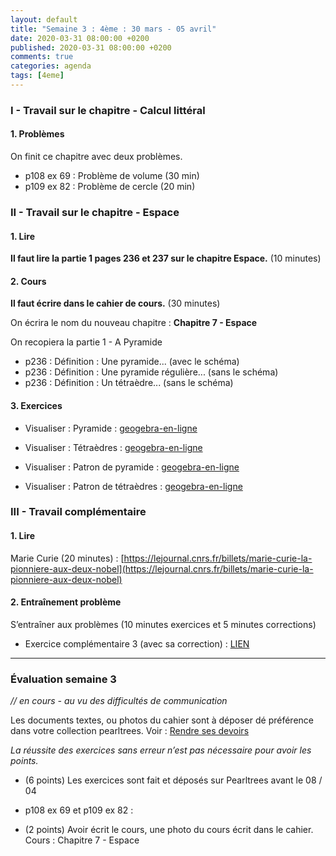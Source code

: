 ```yaml
---
layout: default
title: "Semaine 3 : 4ème : 30 mars - 05 avril"
date: 2020-03-31 08:00:00 +0200
published: 2020-03-31 08:00:00 +0200
comments: true
categories: agenda
tags: [4eme]
---
```


### I - Travail sur le chapitre - Calcul littéral

#### 1. Problèmes

On finit ce chapitre avec deux problèmes.

* p108 ex 69 : Problème de volume (30 min) 
* p109 ex 82 : Problème de cercle (20 min)


### II - Travail sur le chapitre - Espace

#### 1. Lire

**Il faut lire la partie 1 pages 236 et 237 sur le chapitre Espace.** (10 minutes)

#### 2. Cours

**Il faut écrire dans le cahier de cours.** (30 minutes)

On écrira le nom du nouveau chapitre : **Chapitre 7 - Espace**

On recopiera la partie 1  - A Pyramide

* p236 : Définition : Une pyramide... (avec le schéma) 
* p236 : Définition : Une pyramide régulière... (sans le schéma)
* p236 : Définition : Un tétraèdre... (sans le schéma)

<!--more-->

#### 3. Exercices

* Visualiser : Pyramide : [geogebra-en-ligne](https://www.geogebra.org/classic/?id=2480301)
* Visualiser : Tétraèdres : [geogebra-en-ligne](https://www.geogebra.org/classic/?id=2480275)

* Visualiser : Patron de pyramide : [geogebra-en-ligne](https://www.dgpad.net/index.php?url=http://www-irem.univ-paris13.fr/site_spip/IMG/dgp/pyramide_carree_patron.dgp)
* Visualiser : Patron de tétraèdres : [geogebra-en-ligne](https://www.dgpad.net/index.php?url=http://www-irem.univ-paris13.fr/site_spip/IMG/dgp/tetraedre_regulier_patron-2.dgp)


### III - Travail complémentaire

#### 1. Lire

Marie Curie (20 minutes) : [https://lejournal.cnrs.fr/billets/marie-curie-la-pionniere-aux-deux-nobel](https://lejournal.cnrs.fr/billets/marie-curie-la-pionniere-aux-deux-nobel)

#### 2. Entraînement problème

S’entraîner aux problèmes (10 minutes exercices et 5 minutes corrections)

* Exercice complémentaire 3 (avec sa correction) : [LIEN](/assets/doc/4eme/S3/4c3-exc.pdf)

----------------------------

### Évaluation semaine 3

*// en cours - au vu des difficultés de communication*

Les documents textes, ou photos du cahier sont à déposer dé préférence dans votre collection pearltrees. Voir : [Rendre ses devoirs](/rendu/)

*La réussite des exercices sans erreur n’est pas nécessaire pour avoir les points.*

* (6 points) Les exercices sont fait et déposés sur Pearltrees avant le 08 / 04
* p108 ex 69  et p109 ex 82 :

* (2 points) Avoir écrit le cours, une photo du cours écrit dans le cahier. Cours : Chapitre 7 - Espace